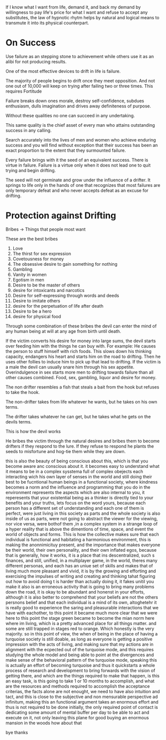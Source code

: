 
If I know what I want from life, demand it, and back my demand by willingness to pay life's price for what I want and refuse to accept any substitutes, the law of hypnotic rhytm helps by natural and logical means to transmute it into its physical counterpart. 


# On Success


Use failure as an stepping stone to achievement while others use it as an alibi for not producing results.


One of the most effective devices to drift in life is failure.

The majority of people begins to drift once they meet opposition. And not one out of 10,000 will keep on trying after failing two or three times. This requires Fortitude

Failure breaks down ones morale, destroy self-confidence, subdues  enthusiasm, dulls imagination and drives away definiteness of purpose. 

Without these qualities no one can succeed in any undertaking.


This same quality is the chief asset of every man who attains outstanding success in any calling.

Search accurately into the lives of men and women who achieve enduring success and you will find without exception that their success has been an exact proportion to the extent that they surmounted failure.

Every failure brings with it the seed of an equivalent success. There is virtue in failure. Failure is a virtue only when it does not lead one to quit trying and begin drifting.

The seed will not germinate and grow under the influence of a drifter. It springs to life only in the hands of one that recognizes that most failures are only temporary defeat and who never accepts defeat as an excuse for drifting.


# Protection against Drifting

Bribes -> Things that people most want

These are the best bribes
1. Love
2. The thirst for sex expression
3. Covetousness for money
4. The obsessive desire to gain something for nothing
5. Gambling
6. Vanity in women
7. Egotism in men
8. Desire to be the master of others
9. desire for intoxicants and narcotics
10. Desire for self-expressing through words and deeds
11. Desire to imitate others
12. desire for the perpetuation of life after death
13. Desire to be a hero
14. desire for physical food


Through some combination of these bribes the devil can enter the mind of any human being at will at any age from birth until death.

 If the victim converts his desire for money into large sums, the devil starts over feeding him with the things he can buy with. For example: He causes the person to stuff himself with rich foods. This slows down his thinking capacity, endangers his heart and starts him on the road to drifting. Then he uses other follies to induce him to pick up that lead to drifting. If the victim is a male the devil can usually snare him through his sex appetite.  Overindulgence in sex starts more men to drifting towards failure than all other causes combined. Food, sex, gambling, liquor and desire for money.
 
 The non drifter resembles a fish that steals a bait from the hook but refuses to take the hook.  
 
 The non-drifter takes from life whatever he wants, but he takes on his own terms.
 
 The drifter takes whatever he can get, but he takes what he gets on the devils terms.
 
 This is how the devil works
 
 He bribes the victim through the natural desires and bribes them to become drifters if they respond to the lure. If they refuse to respond he plants the seeds to misfortune and hog-tie them while they are down.






this is also the beauty of being conscious about this, which is that you become aware anc conscious about it. it becomes easy to understand what it means to be in a complex sysstema full of complex obejects each interacting wich his own layer of senses in the world and still doing their best to be fucntional human beings in a functional society, where kindness becomes a norm and the influence and programming that you do in the environment represents the aspects which are also internal to you, it reperesents that your existential being as a thinker is directly tied to your benefits and your truths, lets focus on the word yours, because each person has a different set of understanding and each one of them is perfect, were just living in this society as parts and the whole society is also inside of us as parts, were not going to abstract the viewer for the viewing, nor vice versa, were bothof them ,in a complex system in a strange loop of a hyper reality that is above the dimentions of time, space, and event the world of objects and forms. This is how the collective makes sure that each individual is functional and habitating a harmonious environment, this is making the anonnimicituy present, and the importance that makes everyone be their world, their own personality, and their own inflated egos, because that is generally, how it works, it is a place that ins descentralized, such s finances, and still, unified, in a multiplayer game, in the world, theres many different personas, and each has an uniue set of skills and makes that of living much more pleasant and vivid, it is by the growing and efforting and exercising the impulses of writing and creating and thinking tahat figuring out how to avoid doing t is harder than actually doing it, it fakes unitil you make it also is an erroneous activity that is going to bring many problems down the road, it is okay to be abundant and honenst in your efforts, although it is also better to comprehend that your beliefs are not the others persnons belief and that each individual is a mind of its own, altoghetehr it is really good to experience the saring and pleasurable interactions that we have with eachother, to this point it became much more clear that we were here to   this point the stage green became to become the mian norm here where im living, which is a pretty advanced place for all things matter. and some are still trapped in stages red to orange. Which honestly is the very majority. so in this point of view, the when of being in the place of having a turquoise society is still doable, as long as everyone is getting a positive impression with the acts of living, and making sure that my actions are in alignment with the ecpected out of the turquoise mode, and this requires studying the whole model and being able to point at the divergences and make sense of the behavioral pattern of the turquoise mode, speaking this is actually an effort of becoming turquoise and thus it quickstarts a whole process of research and development to bring forwards with the vision of getting there, and which are the things required to make that happen, is this an easy task, is this going to take 1 or 10 months to accomplish, and what are the resources and methods required to accomplish the acceptance criterias, the facts alone are not enought, we need to have also intuition and tact, and this is close to the subjective and non mensurable perspective ad infinitum, making this an functional argument takes an enormous effort and thus is not required to be done initially, the only required point of contact is dedicating some amount of mental buffer per day to be able to act and execute on it, not only leaving this plane for good buying an enormous mansion in the woods how about that






























bye thanks










